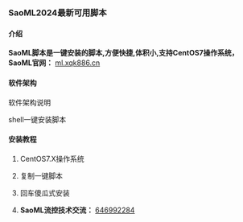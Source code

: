# 

### SaoML2024最新可用脚本


#### 介绍
 **SaoML脚本是一键安装的脚本,方便快捷,体积小,支持CentOS7操作系统，SaoML官网：** [ml.xqk886.cn
](http://ml.xqk886.cn)

#### 软件架构

软件架构说明

shell一键安装脚本

#### 安装教程

1.  CentOS7.X操作系统
2.  复制一键脚本
3.  回车傻瓜式安装

1.   **SaoML流控技术交流：** [646992284](http://qm.qq.com/cgi-bin/qm/qr?_wv=1027&k=lqPDC9pCbR_Jl-X6tP3V1rsMWkXVNWXp&authKey=IKg8MNLrOVDSF%2BeeBBn7ulZI33Sfp1LhKeLjmIjeh%2BNwubzqusR6iQY%2BY6cuuuix&noverify=0&group_code=646992284)